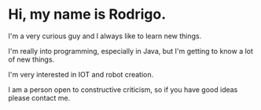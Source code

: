 # Hi, my name is Rodrigo. 

I'm a very curious guy and I always like to learn new things. 

I'm really into programming, especially in Java, but I'm getting to know a lot of new things. 

I'm very interested in IOT and robot creation. 

I am a person open to constructive criticism, so if you have good ideas please contact me.

